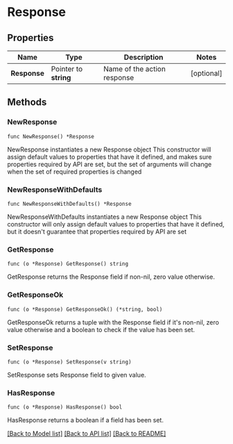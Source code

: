 # Response

## Properties

Name | Type | Description | Notes
------------ | ------------- | ------------- | -------------
**Response** | Pointer to **string** | Name of the action response | [optional]

## Methods

### NewResponse

`func NewResponse() *Response`

NewResponse instantiates a new Response object
This constructor will assign default values to properties that have it defined,
and makes sure properties required by API are set, but the set of arguments
will change when the set of required properties is changed

### NewResponseWithDefaults

`func NewResponseWithDefaults() *Response`

NewResponseWithDefaults instantiates a new Response object
This constructor will only assign default values to properties that have it defined,
but it doesn't guarantee that properties required by API are set

### GetResponse

`func (o *Response) GetResponse() string`

GetResponse returns the Response field if non-nil, zero value otherwise.

### GetResponseOk

`func (o *Response) GetResponseOk() (*string, bool)`

GetResponseOk returns a tuple with the Response field if it's non-nil, zero value otherwise
and a boolean to check if the value has been set.

### SetResponse

`func (o *Response) SetResponse(v string)`

SetResponse sets Response field to given value.

### HasResponse

`func (o *Response) HasResponse() bool`

HasResponse returns a boolean if a field has been set.

[[Back to Model list]](../README.md#documentation-for-models) [[Back to API list]](../README.md#documentation-for-api-endpoints) [[Back to README]](../README.md)
